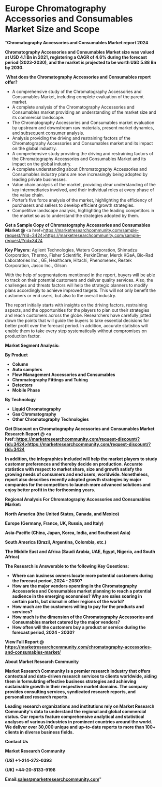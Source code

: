 # Europe Chromatography Accessories and Consumables Market Size and Scope 
"<strong>Chromatography Accessories and Consumables Market report 2024</strong>

<strong>Chromatography Accessories and Consumables Market size was valued at USD 4.1 Bn in 2021, registering a CAGR of 4.6% during the forecast period (2023-2030), and the market is projected to be worth USD 5.88 Bn by 2030.</strong>

 <strong><b>What does the Chromatography Accessories and Consumables report offer?</b></strong>
<ul>
  <li>A comprehensive study of the Chromatography Accessories and Consumables Market, including complete evaluation of the parent market.</li>
  <li>A complete analysis of the Chromatography Accessories and Consumables market providing an understanding of the market size and its commercial landscape.</li>
  <li>The Chromatography Accessories and Consumables market evaluation by upstream and downstream raw materials, present market dynamics, and subsequent consumer analysis.</li>
  <li>Analysis providing the driving and restraining factors of the Chromatography Accessories and Consumables market and its impact on the global industry.</li>
  <li>A comprehensive study providing the driving and restraining factors of the Chromatography Accessories and Consumables Market and its impact on the global industry.</li>
  <li>A complete understanding about Chromatography Accessories and Consumables industry plans are now increasingly being adopted by leading private businesses.</li>
  <li>Value chain analysis of the market, providing clear understanding of the key intermediaries involved, and their individual roles at every phase of the value chain.</li>
  <li>Porter’s five force analysis of the market, highlighting the efficiency of purchasers and sellers to develop efficient growth strategies.</li>
  <li>Competitive landscape analysis, highlighting the leading competitors in the market so as to understand the strategies adopted by them.</li>
</ul>

<strong>Get a Sample Copy of Chromatography Accessories and Consumables Market @ </strong><a href=https://marketresearchcommunity.com/sample-request/?rid=3424><u>https://marketresearchcommunity.com/sample-request/?rid=3424</u></a>

<strong>Key Players:</strong> 
Agilent Technologies, Waters Corporation, Shimadzu Corporation, Thermo, Fisher Scientific, PerkinElmer, Merck KGaA, Bio-Rad Laboratories Inc., GE, Healthcare, Hitachi, Phenomenex, Restek Corporation, Jasco Inc., Gilson

With the help of segmentations mentioned in the report, buyers will be able to track on their potential customers and deliver quality services. Also, the challenges and threats factors will help the strategic planners to modify plans accordingly to achieve improved targets. This will not only benefit the customers or end users, but also to the overall industry.

The report initially starts with insights on the driving factors, restraining aspects, and the opportunities for the players to plan out their strategies and reach customers across the globe. Researchers have carefully jotted down the points that will guide the buyers to take essential decisions for better profit over the forecast period. In addition, accurate statistics will enable them to take every step systematically without compromises on production factor.

<strong>Market Segment Analysis:</strong>


<strong><strong>By Product</strong></h4>
<ul>
 	<li>Column</li>
 	<li>Auto samplers</li>
 	<li>Flow Management Accessories and Consumables</li>
 	<li>Chromatography Fittings and Tubing</li>
 	<li>Detectors</li>
 	<li>Mobile Phase</li>
</ul>
<strong><strong>By Technology</strong></h4>
<ul>
 	<li>Liquid Chromatography</li>
 	<li>Gas Chromatography</li>
 	<li>Other Chromatography Technologies</li>
</ul>

<strong>Get Discount on Chromatography Accessories and Consumables Market Research Report @ </b></strong><a href=https://marketresearchcommunity.com/request-discount/?rid=3424><u>https://marketresearchcommunity.com/request-discount/?rid=3424</u></a>

In addition, the infographics included will help the market players to study customer preferences and thereby decide on production. Accurate statistics with respect to market share, size and growth satisfy the growing needs of consumers and end users, worldwide. Nonetheless, report also describes recently adopted growth strategies by major companies for the competitors to launch more advanced solutions and enjoy better profit in the forthcoming years.

<strong>Regional Analysis For Chromatography Accessories and Consumables Market:</strong>

<strong>North America</strong> (the United States, Canada, and Mexico)

<strong>Europe</strong> (Germany, France, UK, Russia, and Italy)

<strong>Asia-Pacific</strong> (China, Japan, Korea, India, and Southeast Asia)

<strong>South America</strong> (Brazil, Argentina, Colombia, etc.)

<strong>The Middle East and Africa</strong> (Saudi Arabia, UAE, Egypt, Nigeria, and South Africa)

<strong>The Research is Answerable to the following Key Questions:</strong>
<ul>
 	<li>Where can business owners locate more potential customers during the forecast period, 2024 - 2030?</li>
 	<li>How are the major vendors operating in the Chromatography Accessories and Consumables market planning to reach a potential audience in the emerging economies? Why are sales soaring in certain parts, but dismal in other regions of the world?</li>
 	<li>How much are the customers willing to pay for the products and services?</li>
 	<li>How much is the dimension of the Chromatography Accessories and Consumables market catered by the major vendors?</li>
 	<li>How often will the customers buy a product or service during the forecast period, 2024 - 2030?</li>
</ul>

<strong>View Full Report @</strong> <a href=https://marketresearchcommunity.com/chromatography-accessories-and-consumables-market/>https://marketresearchcommunity.com/chromatography-accessories-and-consumables-market/</a>

<strong>About Market Research Community</strong>

Market Research Community is a premier research industry that offers contextual and data-driven research services to clients worldwide, aiding them in formulating effective business strategies and achieving sustainable growth in their respective market domains. The company provides consulting services, syndicated research reports, and personalized research reports.

Leading research organizations and institutions rely on Market Research Community's data to understand the regional and global commercial status. Our reports feature comprehensive analytical and statistical analyses of various industries in prominent countries around the world. We deliver over 30,000 unique and up-to-date reports to more than 100+ clients in diverse business fields.

<strong>Contact Us</strong>

<strong>Market Research Community</strong>

(US) +1-214-272-0393

(UK) +44-20-8133-9198

<strong>Email:</strong>sales@marketresearchcommunity.com"
